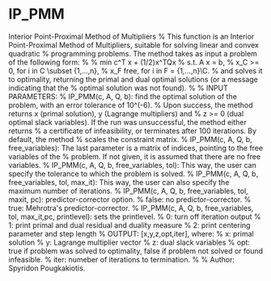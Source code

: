 # IP_PMM
Interior Point-Proximal Method of Multipliers
% This function is an Interior Point-Proximal Method of Multipliers, suitable for solving linear and convex quadratic
% programming problems. The method takes as input a problem of the following form:
%
%                                    min   c^T x + (1/2)x^TQx
%                                    s.t.  A x = b,
%                                          x_C >= 0, for i in C \subset {1,...,n},
%                                          x_F free, for i in F = {1,...,n}\C.
% and solves it to optimality, returning the primal and dual optimal solutions (or a message indicating that the
% optimal solution was not found).
%
% INPUT PARAMETERS:
% IP_PMM(c, A, Q, b): find the optimal solution of the problem, with an error tolerance of 10^(-6).
%                     Upon success, the method returns x (primal solution), y (Lagrange multipliers) and
%                     z >= 0 (dual optimal slack variables). If the run was unsuccessful, the method  either returns
%                     a certificate of infeasibility, or terminates after 100 iterations. By default, the method
%                     scales the constraint matrix.
% IP_PMM(c, A, Q, b, free_variables): The last parameter is a matrix of indices, pointing to the free variables of the
%                                     problem. If not given, it is assumed that there are no free variables.
% IP_PMM(c, A, Q, b, free_variables, tol): This way, the user can specify the tolerance to which the problem is solved.
% IP_PMM(c, A, Q, b, free_variables, tol, max_it): This way, the user can also specify the maximum number of iterations.
% IP_PMM(c, A, Q, b, free_variables, tol, maxit, pc): predictor-corrector option.
%                                                     false: no predictor-corrector.
%                                                     true: Mehrotra's predictor-corrector.
% IP_PMM(c, A, Q, b, free_variables, tol, max_it,pc, printlevel): sets the printlevel.
%                                                              0: turn off iteration output
%                                                              1: print primal and dual residual and duality measure
%                                                              2: print centering parameter and step length
% OUTPUT: [x,y,z,opt,iter], where:
%         x: primal solution
%         y: Lagrange multiplier vector
%         z: dual slack variables
%         opt: true if problem was solved to optimality, false if problem not solved or found infeasible.
%         iter: numeber of iterations to termination.
%
% Author: Spyridon Pougkakiotis.
